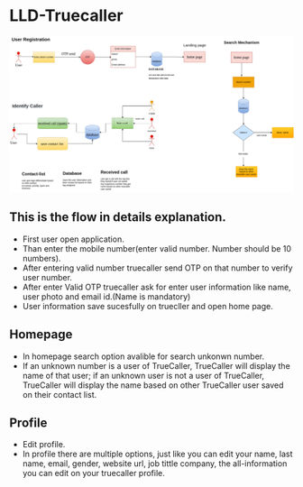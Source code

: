 # LLD-Truecaller

![LLD](https://github.com/Bhaveshkadam/Truecaller/blob/main/LLD/LLD-FLOW.png)

## **This is the flow in details explanation.**

* First user open application.
* Than enter the mobile number(enter valid number. Number should be 10 numbers).
* After entering valid number truecaller send OTP on that number to verify user number.
* After enter Valid OTP truecaller ask for enter user information like name, user photo and email id.(Name is mandatory)
* User information save sucesfully on truecller and open home page.

## Homepage 

* In homepage search option avalible for search unkonwn number.
* If an unknown number is a user of TrueCaller, TrueCaller will display the name of that user; if an unknown user is not a user of TrueCaller, TrueCaller will display the name based on other TrueCaller user saved on their contact list.

## Profile 
* Edit profile.
* In profile there are multiple options, just like you can edit your name, last name, email, gender, website url, job tittle company, the all-information you can edit on your truecaller profile.
